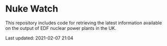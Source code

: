 # Nuke Watch

This repository includes code for retrieving the latest information available on the output of EDF nuclear power plants in the UK.

Last updated: 2021-02-07 21:04
